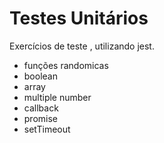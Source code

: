 # Testes Unitários
Exercícios de teste , utilizando jest.
- funções randomicas 
- boolean
- array
- multiple number
- callback 
- promise
- setTimeout
